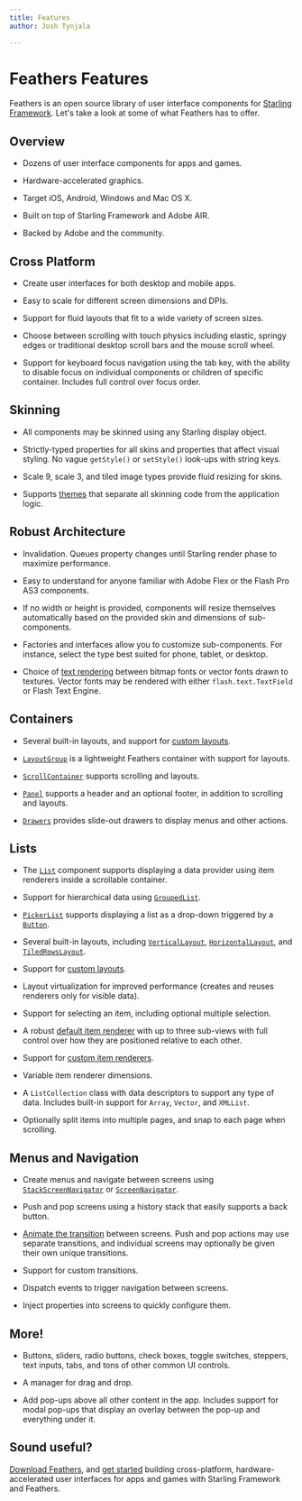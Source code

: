 ```yaml
---
title: Features  
author: Josh Tynjala

---
```

# Feathers Features

Feathers is an open source library of user interface components for [Starling Framework](http://gamua.com/starling/). Let's take a look at some of what Feathers has to offer.

## Overview

-   Dozens of user interface components for apps and games.

-   Hardware-accelerated graphics.

-   Target iOS, Android, Windows and Mac OS X.

-   Built on top of Starling Framework and Adobe AIR.

-   Backed by Adobe and the community.

## Cross Platform

-   Create user interfaces for both desktop and mobile apps.

-   Easy to scale for different screen dimensions and DPIs.

-   Support for fluid layouts that fit to a wide variety of screen sizes.

-   Choose between scrolling with touch physics including elastic, springy edges or traditional desktop scroll bars and the mouse scroll wheel.

-   Support for keyboard focus navigation using the tab key, with the ability to disable focus on individual components or children of specific container. Includes full control over focus order.

## Skinning

-   All components may be skinned using any Starling display object.

-   Strictly-typed properties for all skins and properties that affect visual styling. No vague `getStyle()` or `setStyle()` look-ups with string keys.

-   Scale 9, scale 3, and tiled image types provide fluid resizing for skins.

-   Supports [themes](themes.html) that separate all skinning code from the application logic.

## Robust Architecture

-   Invalidation. Queues property changes until Starling render phase to maximize performance.

-   Easy to understand for anyone familiar with Adobe Flex or the Flash Pro AS3 components.

-   If no width or height is provided, components will resize themselves automatically based on the provided skin and dimensions of sub-components.

-   Factories and interfaces allow you to customize sub-components. For instance, select the type best suited for phone, tablet, or desktop.

-   Choice of [text rendering](text-renderers.html) between bitmap fonts or vector fonts drawn to textures. Vector fonts may be rendered with either `flash.text.TextField` or Flash Text Engine.

## Containers

-   Several built-in layouts, and support for [custom layouts](custom-layouts.html).

-   [`LayoutGroup`](layout-group.html) is a lightweight Feathers container with support for layouts.

-   [`ScrollContainer`](scroll-container.html) supports scrolling and layouts.

-   [`Panel`](panel.html) supports a header and an optional footer, in addition to scrolling and layouts.

-   [`Drawers`](drawers.html) provides slide-out drawers to display menus and other actions.

## Lists

-   The [`List`](list.html) component supports displaying a data provider using item renderers inside a scrollable container.

-   Support for hierarchical data using [`GroupedList`](grouped-list.html).

-   [`PickerList`](picker-list.html) supports displaying a list as a drop-down triggered by a [`Button`](button.html).

-   Several built-in layouts, including [`VerticalLayout`](vertical-layout.html), [`HorizontalLayout`](horizontal-layout.html), and [`TiledRowsLayout`](tiled-rows-layout.html).

-   Support for [custom layouts](custom-layouts.html).

-   Layout virtualization for improved performance (creates and reuses renderers only for visible data).

-   Support for selecting an item, including optional multiple selection.

-   A robust [default item renderer](default-item-renderers.html) with up to three sub-views with full control over how they are positioned relative to each other.

-   Support for [custom item renderers](item-renderers.html).

-   Variable item renderer dimensions.

-   A `ListCollection` class with data descriptors to support any type of data. Includes built-in support for `Array`, `Vector`, and `XMLList`.

-   Optionally split items into multiple pages, and snap to each page when scrolling.

## Menus and Navigation

-   Create menus and navigate between screens using [`StackScreenNavigator`](stack-screen-navigator.html) or [`ScreenNavigator`](screen-navigator.html).

-   Push and pop screens using a history stack that easily supports a back button.

-   [Animate the transition](transitions.html) between screens. Push and pop actions may use separate transitions, and individual screens may optionally be given their own unique transitions.

-   Support for custom transitions.

-   Dispatch events to trigger navigation between screens.
    
-   Inject properties into screens to quickly configure them.

## More!

-   Buttons, sliders, radio buttons, check boxes, toggle switches, steppers, text inputs, tabs, and tons of other common UI controls.

-   A manager for drag and drop.

-   Add pop-ups above all other content in the app. Includes support for modal pop-ups that display an overlay between the pop-up and everything under it.

## Sound useful?

[Download Feathers](http://feathersui.com/download/), and [get started](getting-started.html) building cross-platform, hardware-accelerated user interfaces for apps and games with Starling Framework and Feathers.